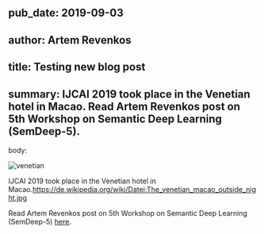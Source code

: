 pub_date: 2019-09-03
---
author: Artem Revenkos
---
title: Testing new blog post
---
summary: IJCAI 2019 took place in the Venetian hotel in Macao. Read Artem Revenkos post on 5th Workshop on Semantic Deep Learning (SemDeep-5).
---
body:

![venetian](./Venetian-1024x768.jpeg)

IJCAI 2019 took place in the Venetian hotel in Macao.<https://de.wikipedia.org/wiki/Datei:The_venetian_macao_outside_night.jpg>

Read Artem Revenkos post on 5th Workshop on Semantic Deep Learning
(SemDeep-5) [here](https://link.medium.com/kvkKVOzgGZ).
